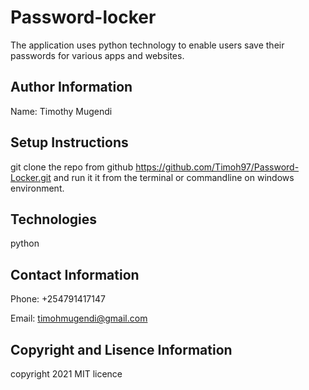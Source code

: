 # Password-locker

The application uses python technology to enable users save their passwords for various apps and websites.

## Author Information

Name: Timothy Mugendi

## Setup Instructions

git clone the repo from github  https://github.com/Timoh97/Password-Locker.git and run it it from the terminal or commandline on windows environment.

## Technologies

python

## Contact Information 

Phone: +254791417147

Email: timohmugendi@gmail.com

## Copyright and Lisence Information

copyright 2021
MIT licence